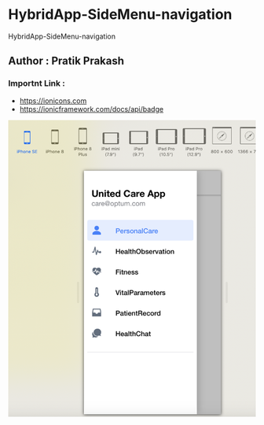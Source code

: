 # HybridApp-SideMenu-navigation
HybridApp-SideMenu-navigation

## Author : Pratik Prakash

### Importnt Link :
* https://ionicons.com
* https://ionicframework.com/docs/api/badge


![alt text](https://github.com/scanpratik/HybridApp-SideMenu-navigation/blob/main/Screenshot%202020-10-08%20at%2000.50.09.png)
